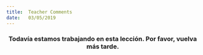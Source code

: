 ```yaml
---
title:  Teacher Comments
date:   03/05/2019
---
```


### <center>Todavía estamos trabajando en esta lección. Por favor, vuelva más tarde.</center>